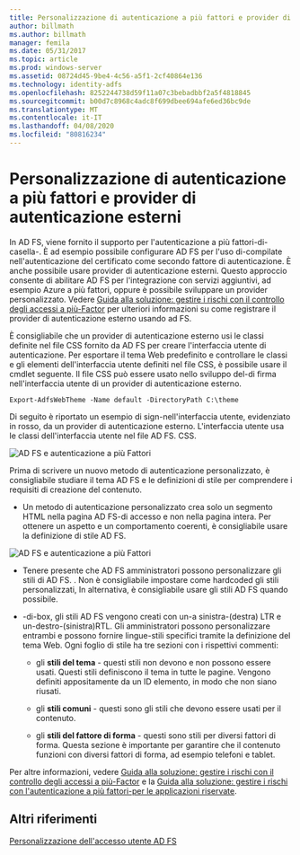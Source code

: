 ```yaml
---
title: Personalizzazione di autenticazione a più fattori e provider di autenticazione esterni
author: billmath
ms.author: billmath
manager: femila
ms.date: 05/31/2017
ms.topic: article
ms.prod: windows-server
ms.assetid: 08724d45-9be4-4c56-a5f1-2cf40864e136
ms.technology: identity-adfs
ms.openlocfilehash: 8252244738d59f11a07c3bebadbbf2a5f4818845
ms.sourcegitcommit: b00d7c8968c4adc8f699dbee694afe6ed36bc9de
ms.translationtype: MT
ms.contentlocale: it-IT
ms.lasthandoff: 04/08/2020
ms.locfileid: "80816234"
---
```

# <a name="multi-factor-authentication-and-external-authentication-providers-customization"></a>Personalizzazione di autenticazione a più fattori e provider di autenticazione esterni 



In AD FS, viene fornito il supporto per l'autenticazione a più fattori\-di\-casella\-. È ad esempio possibile configurare AD FS per l'uso di\-compilate nell'autenticazione del certificato come secondo fattore di autenticazione. È anche possibile usare provider di autenticazione esterni. Questo approccio consente di abilitare AD FS per l'integrazione con servizi aggiuntivi, ad esempio Azure a più fattori, oppure è possibile sviluppare un provider personalizzato. Vedere [Guida alla soluzione: gestire i rischi con il controllo degli accessi a più\-Factor](https://technet.microsoft.com/library/dn280937.aspx) per ulteriori informazioni su come registrare il provider di autenticazione esterno usando ad FS.  
  
È consigliabile che un provider di autenticazione esterno usi le classi definite nel file CSS fornito da AD FS per creare l'interfaccia utente di autenticazione. Per esportare il tema Web predefinito e controllare le classi e gli elementi dell'interfaccia utente definiti nel file CSS, è possibile usare il cmdlet seguente. Il file CSS può essere usato nello sviluppo del\-di firma nell'interfaccia utente di un provider di autenticazione esterno.  
  

    Export-AdfsWebTheme -Name default -DirectoryPath C:\theme  
 
  
Di seguito è riportato un esempio di sign\-nell'interfaccia utente, evidenziato in rosso, da un provider di autenticazione esterno. L'interfaccia utente usa le classi dell'interfaccia utente nel file AD FS. CSS.  
  
![AD FS e autenticazione a più Fattori](media/AD-FS-user-sign-in-customization/ADFS_Blue_Custom8.png)  
  
Prima di scrivere un nuovo metodo di autenticazione personalizzato, è consigliabile studiare il tema AD FS e le definizioni di stile per comprendere i requisiti di creazione del contenuto.  
  
-   Un metodo di autenticazione personalizzato crea solo un segmento HTML nella pagina AD FS\-di accesso e non nella pagina intera. Per ottenere un aspetto e un comportamento coerenti, è consigliabile usare la definizione di stile AD FS.  
  
![AD FS e autenticazione a più Fattori](media/AD-FS-user-sign-in-customization/ADFS_Blue_Custom9.png)  
  
-   Tenere presente che AD FS amministratori possono personalizzare gli stili di AD FS. . Non è consigliabile impostare come hardcoded gli stili personalizzati, In alternativa, è consigliabile usare gli stili AD FS quando possibile.  
  
-   \-di\-box, gli stili AD FS vengono creati con un\-a sinistra\-\(destra\) LTR e un\-destro\-\(sinistra\)RTL. Gli amministratori possono personalizzare entrambi e possono fornire lingue\-stili specifici tramite la definizione del tema Web. Ogni foglio di stile ha tre sezioni con i rispettivi commenti:  
  
    -   gli **stili del tema** \- questi stili non devono e non possono essere usati. Questi stili definiscono il tema in tutte le pagine. Vengono definiti appositamente da un ID elemento, in modo che non siano riusati.  
  
    -   gli **stili comuni** \- questi sono gli stili che devono essere usati per il contenuto.  
  
    -   gli **stili del fattore di forma** \- questi sono stili per diversi fattori di forma. Questa sezione è importante per garantire che il contenuto funzioni con diversi fattori di forma, ad esempio telefoni e tablet.  
  
Per altre informazioni, vedere [Guida alla soluzione: gestire i rischi con il controllo degli accessi a più\-Factor](https://technet.microsoft.com/library/dn280937.aspx) e la [Guida alla soluzione: gestire i rischi con l'autenticazione a più fattori\-per le applicazioni riservate](https://tnstage.redmond.corp.microsoft.com/library/dn280949.aspx).  

## <a name="additional-references"></a>Altri riferimenti 
[Personalizzazione dell'accesso utente AD FS](AD-FS-user-sign-in-customization.md) 
